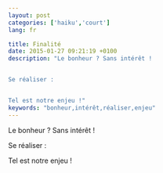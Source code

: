 ```yaml
---
layout: post
categories: ['haiku','court']
lang: fr

title: Finalité
date: 2015-01-27 09:21:19 +0100
description: "Le bonheur ? Sans intérêt !


Se réaliser :


Tel est notre enjeu !"
keywords: "bonheur,intérêt,réaliser,enjeu"
---
```

Le bonheur ? Sans intérêt !

Se réaliser :

Tel est notre enjeu !
